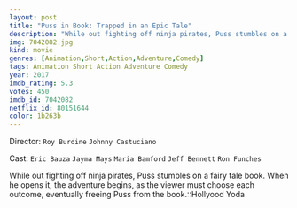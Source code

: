 ```yaml
---
layout: post
title: "Puss in Book: Trapped in an Epic Tale"
description: "While out fighting off ninja pirates, Puss stumbles on a fairy tale book. When he opens it, the adventure begins, as the viewer must choose each outcome, eventually freeing Puss from the book.::Hollyood Yoda.."
img: 7042082.jpg
kind: movie
genres: [Animation,Short,Action,Adventure,Comedy]
tags: Animation Short Action Adventure Comedy 
year: 2017
imdb_rating: 5.3
votes: 450
imdb_id: 7042082
netflix_id: 80151644
color: 1b263b
---
```

Director: `Roy Burdine` `Johnny Castuciano`  

Cast: `Eric Bauza` `Jayma Mays` `Maria Bamford` `Jeff Bennett` `Ron Funches` 

While out fighting off ninja pirates, Puss stumbles on a fairy tale book. When he opens it, the adventure begins, as the viewer must choose each outcome, eventually freeing Puss from the book.::Hollyood Yoda